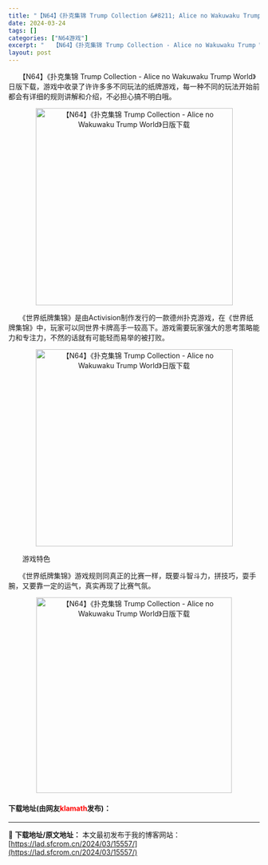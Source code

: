 ```yaml
---
title: "【N64】《扑克集锦 Trump Collection &#8211; Alice no Wakuwaku Trump World》日版下载"
date: 2024-03-24
tags: []
categories: ["N64游戏"]
excerpt: "　　【N64】《扑克集锦 Trump Collection - Alice no Wakuwaku Trump World》日版下载，游戏中收录了许许多多不同玩法的纸牌游戏，每一种不同的玩法开始前都会有详细的规则讲解和介绍，不必担心搞不明白哦。 　　《世界纸牌集锦》是由Activision制作发行的&hellip;"
layout: post
---
```


 <p>　　【N64】《扑克集锦 Trump Collection - Alice no Wakuwaku Trump World》日版下载，游戏中收录了许许多多不同玩法的纸牌游戏，每一种不同的玩法开始前都会有详细的规则讲解和介绍，不必担心搞不明白哦。</p> <p align="center"><img align="" border="0" src="https://lad.sfcrom.cn/wp-content/uploads/2024/03/20240324_660034290499c.png" width="395" alt="【N64】《扑克集锦 Trump Collection - Alice no Wakuwaku Trump World》日版下载" /></p> <p>　　《世界纸牌集锦》是由Activision制作发行的一款德州扑克游戏，在《世界纸牌集锦》中，玩家可以同世界卡牌高手一较高下。游戏需要玩家强大的思考策略能力和专注力，不然的话就有可能轻而易举的被打败。</p> <p align="center"><img align="" border="0" src="https://lad.sfcrom.cn/wp-content/uploads/2024/03/20240324_6600342994cda.png" width="395" alt="【N64】《扑克集锦 Trump Collection - Alice no Wakuwaku Trump World》日版下载" /></p> <p>　　游戏特色</p> <p>　　《世界纸牌集锦》游戏规则同真正的比赛一样，既要斗智斗力，拼技巧，耍手腕，又要靠一定的运气，真实再现了比赛气氛。</p> <p align="center"><img align="" border="0" src="https://lad.sfcrom.cn/wp-content/uploads/2024/03/20240324_6600342a2102d.png" width="392" alt="【N64】《扑克集锦 Trump Collection - Alice no Wakuwaku Trump World》日版下载" /></p> <p><h4>下载地址(由网友<font color="red">klamath</font>发布)：</h4></p> 

---
📖 **下载地址/原文地址：** 本文最初发布于我的博客网站：[https://lad.sfcrom.cn/2024/03/15557/](https://lad.sfcrom.cn/2024/03/15557/)

